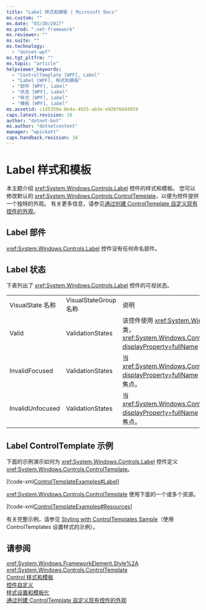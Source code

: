 ```yaml
---
title: "Label 样式和模板 | Microsoft Docs"
ms.custom: ""
ms.date: "03/30/2017"
ms.prod: ".net-framework"
ms.reviewer: ""
ms.suite: ""
ms.technology: 
  - "dotnet-wpf"
ms.tgt_pltfrm: ""
ms.topic: "article"
helpviewer_keywords: 
  - "ControlTemplate [WPF], Label"
  - "Label [WPF], 样式和模板"
  - "部件 [WPF], Label"
  - "状态 [WPF], Label"
  - "样式 [WPF], Label"
  - "模板 [WPF], Label"
ms.assetid: c1d5359a-8e4a-4925-ab3e-e92bf6694859
caps.latest.revision: 16
author: "dotnet-bot"
ms.author: "dotnetcontent"
manager: "wpickett"
caps.handback.revision: 16
---
```

# Label 样式和模板
本主题介绍 <xref:System.Windows.Controls.Label> 控件的样式和模板。  您可以修改默认的 <xref:System.Windows.Controls.ControlTemplate>，以便为控件提供一个独特的外观。  有关更多信息，请参见[通过创建 ControlTemplate 自定义现有控件的外观](../../../../docs/framework/wpf/controls/customizing-the-appearance-of-an-existing-control.md)。  
  
## Label 部件  
 <xref:System.Windows.Controls.Label> 控件没有任何命名部件。  
  
## Label 状态  
 下表列出了 <xref:System.Windows.Controls.Label> 控件的可视状态。  
  
||||  
|-|-|-|  
|VisualState 名称|VisualStateGroup 名称|说明|  
|Valid|ValidationStates|该控件使用 <xref:System.Windows.Controls.Validation> 类，<xref:System.Windows.Controls.Validation.HasError%2A?displayProperty=fullName> 附加属性为 `false`。|  
|InvalidFocused|ValidationStates|当 <xref:System.Windows.Controls.Validation.HasError%2A?displayProperty=fullName> 附加属性为 `true` 时，控件具有焦点。|  
|InvalidUnfocused|ValidationStates|当 <xref:System.Windows.Controls.Validation.HasError%2A?displayProperty=fullName> 附加属性为 `true` 时，控件没有焦点。|  
  
## Label ControlTemplate 示例  
 下面的示例演示如何为 <xref:System.Windows.Controls.Label> 控件定义 <xref:System.Windows.Controls.ControlTemplate>。  
  
 [!code-xml[ControlTemplateExamples#Label](../../../../samples/snippets/csharp/VS_Snippets_Wpf/ControlTemplateExamples/CS/resources/label.xaml#label)]  
  
 <xref:System.Windows.Controls.ControlTemplate> 使用下面的一个或多个资源。  
  
 [!code-xml[ControlTemplateExamples#Resources](../../../../samples/snippets/csharp/VS_Snippets_Wpf/ControlTemplateExamples/CS/resources/shared.xaml#resources)]  
  
 有关完整示例，请参见 [Styling with ControlTemplates Sample](http://go.microsoft.com/fwlink/?LinkID=160041)（使用 ControlTemplates 设置样式的示例）。  
  
## 请参阅  
 <xref:System.Windows.FrameworkElement.Style%2A>   
 <xref:System.Windows.Controls.ControlTemplate>   
 [Control 样式和模板](../../../../docs/framework/wpf/controls/control-styles-and-templates.md)   
 [控件自定义](../../../../docs/framework/wpf/controls/control-customization.md)   
 [样式设置和模板化](../../../../docs/framework/wpf/controls/styling-and-templating.md)   
 [通过创建 ControlTemplate 自定义现有控件的外观](../../../../docs/framework/wpf/controls/customizing-the-appearance-of-an-existing-control.md)